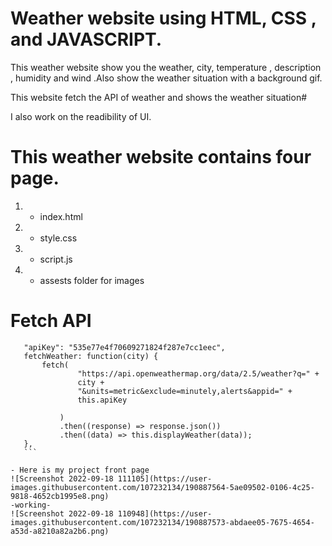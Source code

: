 # Weather website using HTML, CSS , and JAVASCRIPT. 

This weather website show you the weather, city, temperature , description , humidity and wind .Also show the weather situation with a background gif.

This website fetch the API of weather and shows the weather situation#

I also work on the readibility of UI. 

# This weather website contains four page.
1) - index.html
2) - style.css
3) - script.js
4) - assests folder for images 

# Fetch API

 ```let weather = {
    "apiKey": "535e77e4f70609271824f287e7cc1eec",
    fetchWeather: function(city) {
        fetch(
                "https://api.openweathermap.org/data/2.5/weather?q=" +
                city +
                "&units=metric&exclude=minutely,alerts&appid=" +
                this.apiKey

            )
            .then((response) => response.json())
            .then((data) => this.displayWeather(data));
    },
    ```

- Here is my project front page
![Screenshot 2022-09-18 111105](https://user-images.githubusercontent.com/107232134/190887564-5ae09502-0106-4c25-9818-4652cb1995e8.png)
-working-
![Screenshot 2022-09-18 110948](https://user-images.githubusercontent.com/107232134/190887573-abdaee05-7675-4654-a53d-a8210a82a2b6.png)
